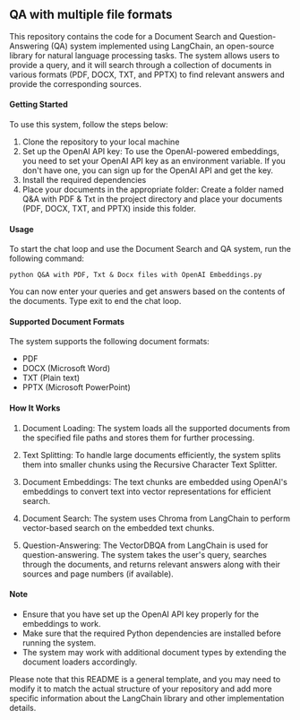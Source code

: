 ## QA with multiple file formats

This repository contains the code for a Document Search and Question-Answering (QA) system implemented using LangChain, an open-source library for natural language processing tasks. The system allows users to provide a query, and it will search through a collection of documents in various formats (PDF, DOCX, TXT, and PPTX) to find relevant answers and provide the corresponding sources.

#### Getting Started
To use this system, follow the steps below:

1. Clone the repository to your local machine
2. Set up the OpenAI API key: To use the OpenAI-powered embeddings, you need to set your OpenAI API key as an environment variable. If you don't have one, you can sign up for the OpenAI API and get the key.
3. Install the required dependencies
4. Place your documents in the appropriate folder: Create a folder named Q&A with PDF & Txt in the project directory and place your documents (PDF, DOCX, TXT, and PPTX) inside this folder.

#### Usage
To start the chat loop and use the Document Search and QA system, run the following command:

`python Q&A with PDF, Txt & Docx files with OpenAI Embeddings.py`

You can now enter your queries and get answers based on the contents of the documents. Type exit to end the chat loop.

#### Supported Document Formats
The system supports the following document formats:

- PDF
- DOCX (Microsoft Word)
- TXT (Plain text)
- PPTX (Microsoft PowerPoint)


#### How It Works
1. Document Loading:
The system loads all the supported documents from the specified file paths and stores them for further processing.

2. Text Splitting:
To handle large documents efficiently, the system splits them into smaller chunks using the Recursive Character Text Splitter.

3. Document Embeddings:
The text chunks are embedded using OpenAI's embeddings to convert text into vector representations for efficient search.

4. Document Search:
The system uses Chroma from LangChain to perform vector-based search on the embedded text chunks.

5. Question-Answering:
The VectorDBQA from LangChain is used for question-answering. The system takes the user's query, searches through the documents, and returns relevant answers along with their sources and page numbers (if available).

#### Note
- Ensure that you have set up the OpenAI API key properly for the embeddings to work.
- Make sure that the required Python dependencies are installed before running the system.
- The system may work with additional document types by extending the document loaders accordingly.


Please note that this README is a general template, and you may need to modify it to match the actual structure of your repository and add more specific information about the LangChain library and other implementation details.

